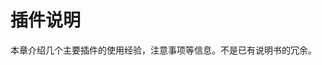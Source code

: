 <!-- README.md --- 
;; 
;; Description: 
;; Author: Hongyi Wu(吴鸿毅)
;; Email: wuhongyi@qq.com 
;; Created: 四 2月 16 19:46:57 2017 (+0800)
;; Last-Updated: 四 2月 16 20:03:31 2017 (+0800)
;;           By: Hongyi Wu(吴鸿毅)
;;     Update #: 1
;; URL: http://wuhongyi.cn -->

# 插件说明

本章介绍几个主要插件的使用经验，注意事项等信息。不是已有说明书的冗余。


<!-- README.md ends here -->
